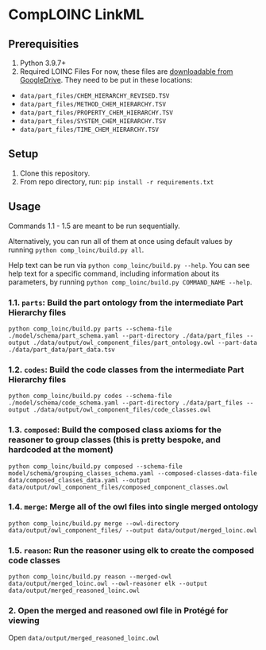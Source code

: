 # CompLOINC LinkML

## Prerequisities
1. Python 3.9.7+
2. Required LOINC Files
For now, these files are [downloadable from GoogleDrive](https://drive.google.com/drive/u/0/folders/1SjDFYs1ocbpovGlAZDKuRVcTDoNztHOc). They need to be put in these locations:
- `data/part_files/CHEM_HIERARCHY_REVISED.TSV`
- `data/part_files/METHOD_CHEM_HIERARCHY.TSV`
- `data/part_files/PROPERTY_CHEM_HIERARCHY.TSV`
- `data/part_files/SYSTEM_CHEM_HIERARCHY.TSV`
- `data/part_files/TIME_CHEM_HIERARCHY.TSV`

## Setup
1. Clone this repository.
2. From repo directory, run: `pip install -r requirements.txt`

## Usage
Commands 1.1 - 1.5 are meant to be run sequentially.

Alternatively, you can run all of them at once using default values by running `python comp_loinc/build.py all`.

Help text can be run via `python comp_loinc/build.py --help`. You can see help text for a specific command, including 
information about its parameters, by running `python comp_loinc/build.py COMMAND_NAME --help`.

### 1.1. `parts`: Build the part ontology from the intermediate Part Hierarchy files
`python comp_loinc/build.py parts --schema-file ./model/schema/part_schema.yaml --part-directory ./data/part_files --output ./data/output/owl_component_files/part_ontology.owl --part-data ./data/part_data/part_data.tsv`

### 1.2. `codes`: Build the code classes from the intermediate Part Hierarchy files
`python comp_loinc/build.py codes --schema-file ./model/schema/code_schema.yaml --part-directory ./data/part_files --output ./data/output/owl_component_files/code_classes.owl`

### 1.3. `composed`: Build the composed class axioms for the reasoner to group classes (this is pretty bespoke, and hardcoded at the moment)
`python comp_loinc/build.py composed --schema-file model/schema/grouping_classes_schema.yaml --composed-classes-data-file data/composed_classes_data.yaml --output data/output/owl_component_files/composed_component_classes.owl`

### 1.4. `merge`: Merge all of the owl files into single merged ontology
`python comp_loinc/build.py merge --owl-directory data/output/owl_component_files/ --output data/output/merged_loinc.owl`

### 1.5. `reason`: Run the reasoner using elk to create the composed code classes
`python comp_loinc/build.py reason --merged-owl data/output/merged_loinc.owl --owl-reasoner elk --output data/output/merged_reasoned_loinc.owl`

### 2. Open the merged and reasoned owl file in Protégé for viewing
Open `data/output/merged_reasoned_loinc.owl`
